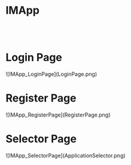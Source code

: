 # IMApp

<br>
<br>
<h1>Login Page</h1>
![IMApp_LoginPage](LoginPage.png)
<br>
<h1>Register Page</h1>
![IMApp_RegisterPage](RegisterPage.png)
<br>
<h1>Selector Page</h1>
![IMApp_SelectorPage](ApplicationSelector.png)
